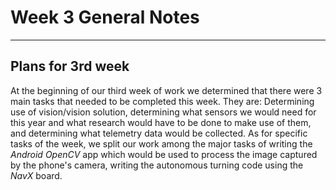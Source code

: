 # Week 3 General Notes
---

## Plans for 3rd week

At the beginning of our third week of work we determined that there were 3 main tasks that needed to be completed this week. They are: Determining use of vision/vision solution, determining what sensors we would need for this year and what research would have to be done to make use of them, and determining what telemetry data would be collected. As for specific tasks of the week, we split our work among the major tasks of writing the *Android OpenCV* app which would be used to process the image captured by the phone's camera, writing the autonomous turning code using the *NavX* board.
